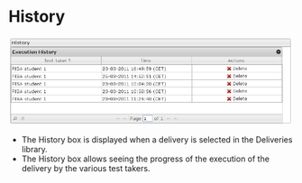 <!--
author:
    - 'Jérôme Bogaerts'
created_at: '2012-03-29 15:40:50'
updated_at: '2013-03-13 14:07:35'
tags:
    - Deliveries
-->

History
=======

![](../resources/deliveries-history.png)

-   The History box is displayed when a delivery is selected in the Deliveries library.
-   The History box allows seeing the progress of the execution of the delivery by the various test takers.


